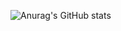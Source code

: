 ![Anurag's GitHub stats](https://github-readme-stats.vercel.app/api?username=piccori&theme=dark&show_icons=true)

